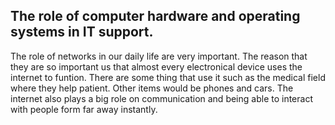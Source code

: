The role of computer hardware and operating systems in IT support.
---
The role of networks in our daily life are very important. The reason that they are so important us that almost every electronical device uses the internet to funtion. There are some thing that use it such as the medical field where they help patient. Other items would be phones and cars. The internet also plays a big role on communication and being able to interact with people form far away instantly.
